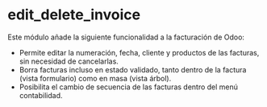 edit_delete_invoice
===================
Este módulo añade la siguiente funcionalidad a la facturación de Odoo: 

- Permite editar la numeración, fecha, cliente y productos de las facturas, sin necesidad de cancelarlas. 
- Borra facturas incluso en estado validado, tanto dentro de la factura (vista formulario) como en masa (vista árbol). 
- Posibilita el cambio de secuencia de las facturas dentro del menú contabilidad.
